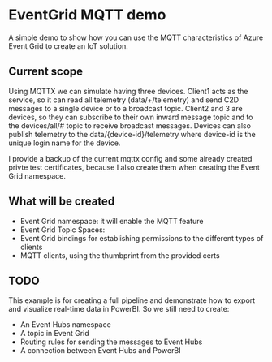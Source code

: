 # EventGrid MQTT demo

A simple demo to show how you can use the MQTT characteristics of Azure Event Grid to create an IoT solution.

## Current scope

Using MQTTX we can simulate having three devices. Client1 acts as the service, so it can read all telemetry (data/+/telemetry) and send C2D messages to a single device or to a broadcast topic. Client2 and 3 are devices, so they can subscribe to their own inward message topic and to the devices/all/# topic to receive broadcast messages. Devices can also publish telemetry to the data/{device-id}/telemetry where device-id is the unique login name for the device.

I provide a backup of the current mqttx config and some already created privte test certificates, because I also create them when creating the Event Grid namespace.

## What will be created

* Event Grid namespace: it will enable the MQTT feature
* Event Grid Topic Spaces: 
* Event Grid bindings for establishing permissions to the different types of clients
* MQTT clients, using the thumbprint from the provided certs

## TODO

This example is for creating a full pipeline and demonstrate how to export and visualize real-time data in PowerBI. So we still need to create:

* An Event Hubs namespace
* A topic in Event Grid
* Routing rules for sending the messages to Event Hubs
* A connection between Event Hubs and PowerBI
